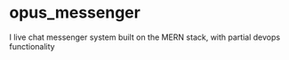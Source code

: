 # opus_messenger
I live chat messenger system built on the MERN stack, with partial devops functionality
